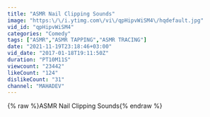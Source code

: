 ```yaml
---
title: "ASMR Nail Clipping Sounds"
image: "https:\/\/i.ytimg.com\/vi\/qpHipvWiSM4\/hqdefault.jpg"
vid_id: "qpHipvWiSM4"
categories: "Comedy"
tags: ["ASMR","ASMR TAPPING","ASMR TRACING"]
date: "2021-11-19T23:18:46+03:00"
vid_date: "2017-01-18T19:11:50Z"
duration: "PT10M11S"
viewcount: "23442"
likeCount: "124"
dislikeCount: "31"
channel: "MAHADEV"
---
```

{% raw %}ASMR Nail Clipping Sounds{% endraw %}
